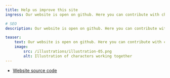 ```yaml
---
title: Help us improve this site
ingress: Our website is open on github. Here you can contribute with changes to text, code or new functionality.

# SEO
description: Our website is open on github. Here you can contribute with changes to text, code or new functionality.

teaser: 
    text: Our website is open on github. Here you can contribute with changes to text, code or new functionality.
    image:
        src: /illustrations/illustration-05.png
        alt: Illustration of characters working together
---
```


- [Website source code](https://github.com/felleslosninger/minid.digdir.no)